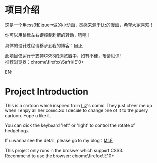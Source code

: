 ﻿项目介绍
=============

这是一个用css3和jquery做的小动画，灵感来源于<a href="http://lizclimo.tumblr.com/">Liz</a>的漫画，希望大家喜欢！        
            
你可以用鼠标左右键控制刺猬的转动，嘻嘻！    

具体的设计过程请移步到我的博客：<a href="http://fangge-sun.blog.163.com">Mr.F</a>            
                
此项目仅运行于支持CSS3的浏览器中，如有不便，敬请见谅!                   
推荐浏览器：chrome\firefox\Safri\IE10+




EN:

Project Introduction 
=============

This is a cartoon which inspired from <a href="http://lizclimo.tumblr.com/" title="Liz's blog">Liz</a>'s comic. They just cheer me up when I enjoy all her comic.So I decide to change one of it to the jquery cartoon. Hope u like it.            
                              
You can click the keyboard 'left' or 'right' to control the rotate of hedgehogs.	

If u wanna see the detail, please go to my blog：<a href="http://fangge-sun.blog.163.com">Mr.F</a>              					
							
This project only runs in the broswer which support CSS3.           
Recommend to use the browser: chrome\firefox\IE10+          



